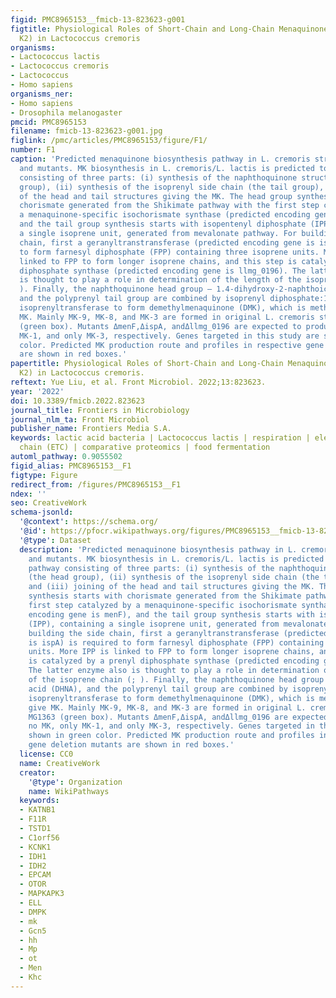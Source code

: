 ```yaml
---
figid: PMC8965153__fmicb-13-823623-g001
figtitle: Physiological Roles of Short-Chain and Long-Chain Menaquinones (Vitamin
  K2) in Lactococcus cremoris
organisms:
- Lactococcus lactis
- Lactococcus cremoris
- Lactococcus
- Homo sapiens
organisms_ner:
- Homo sapiens
- Drosophila melanogaster
pmcid: PMC8965153
filename: fmicb-13-823623-g001.jpg
figlink: /pmc/articles/PMC8965153/figure/F1/
number: F1
caption: 'Predicted menaquinone biosynthesis pathway in L. cremoris strain MG1363
  and mutants. MK biosynthesis in L. cremoris/L. lactis is predicted to follow a pathway
  consisting of three parts: (i) synthesis of the naphthoquinone structure (the head
  group), (ii) synthesis of the isoprenyl side chain (the tail group), and (iii) joining
  of the head and tail structures giving the MK. The head group synthesis starts with
  chorismate generated from the Shikimate pathway with the first step catalyzed by
  a menaquinone-specific isochorismate synthase (predicted encoding gene is menF),
  and the tail group synthesis starts with isopentenyl diphosphate (IPP), containing
  a single isoprene unit, generated from mevalonate pathway. For building the side
  chain, first a geranyltranstransferase (predicted encoding gene is ispA) is required
  to form farnesyl diphosphate (FPP) containing three isoprene units. More IPP is
  linked to FPP to form longer isoprene chains, and this step is catalyzed by a prenyl
  diphosphate synthase (predicted encoding gene is llmg_0196). The latter enzyme also
  is thought to play a role in determination of the length of the isoprene chain (;
  ). Finally, the naphthoquinone head group – 1.4-dihydroxy-2-naphthoic acid (DHNA),
  and the polyprenyl tail group are combined by isoprenyl diphosphate:1,4-dihydroxy-2-naphthoate
  isoprenyltransferase to form demethylmenaquinone (DMK), which is methylated to give
  MK. Mainly MK-9, MK-8, and MK-3 are formed in original L. cremoris strain MG1363
  (green box). Mutants ΔmenF,ΔispA, andΔllmg_0196 are expected to produce no MK, only
  MK-1, and only MK-3, respectively. Genes targeted in this study are shown in green
  color. Predicted MK production route and profiles in respective gene deletion mutants
  are shown in red boxes.'
papertitle: Physiological Roles of Short-Chain and Long-Chain Menaquinones (Vitamin
  K2) in Lactococcus cremoris.
reftext: Yue Liu, et al. Front Microbiol. 2022;13:823623.
year: '2022'
doi: 10.3389/fmicb.2022.823623
journal_title: Frontiers in Microbiology
journal_nlm_ta: Front Microbiol
publisher_name: Frontiers Media S.A.
keywords: lactic acid bacteria | Lactococcus lactis | respiration | electron transport
  chain (ETC) | comparative proteomics | food fermentation
automl_pathway: 0.9055502
figid_alias: PMC8965153__F1
figtype: Figure
redirect_from: /figures/PMC8965153__F1
ndex: ''
seo: CreativeWork
schema-jsonld:
  '@context': https://schema.org/
  '@id': https://pfocr.wikipathways.org/figures/PMC8965153__fmicb-13-823623-g001.html
  '@type': Dataset
  description: 'Predicted menaquinone biosynthesis pathway in L. cremoris strain MG1363
    and mutants. MK biosynthesis in L. cremoris/L. lactis is predicted to follow a
    pathway consisting of three parts: (i) synthesis of the naphthoquinone structure
    (the head group), (ii) synthesis of the isoprenyl side chain (the tail group),
    and (iii) joining of the head and tail structures giving the MK. The head group
    synthesis starts with chorismate generated from the Shikimate pathway with the
    first step catalyzed by a menaquinone-specific isochorismate synthase (predicted
    encoding gene is menF), and the tail group synthesis starts with isopentenyl diphosphate
    (IPP), containing a single isoprene unit, generated from mevalonate pathway. For
    building the side chain, first a geranyltranstransferase (predicted encoding gene
    is ispA) is required to form farnesyl diphosphate (FPP) containing three isoprene
    units. More IPP is linked to FPP to form longer isoprene chains, and this step
    is catalyzed by a prenyl diphosphate synthase (predicted encoding gene is llmg_0196).
    The latter enzyme also is thought to play a role in determination of the length
    of the isoprene chain (; ). Finally, the naphthoquinone head group – 1.4-dihydroxy-2-naphthoic
    acid (DHNA), and the polyprenyl tail group are combined by isoprenyl diphosphate:1,4-dihydroxy-2-naphthoate
    isoprenyltransferase to form demethylmenaquinone (DMK), which is methylated to
    give MK. Mainly MK-9, MK-8, and MK-3 are formed in original L. cremoris strain
    MG1363 (green box). Mutants ΔmenF,ΔispA, andΔllmg_0196 are expected to produce
    no MK, only MK-1, and only MK-3, respectively. Genes targeted in this study are
    shown in green color. Predicted MK production route and profiles in respective
    gene deletion mutants are shown in red boxes.'
  license: CC0
  name: CreativeWork
  creator:
    '@type': Organization
    name: WikiPathways
  keywords:
  - KATNB1
  - F11R
  - TSTD1
  - C1orf56
  - KCNK1
  - IDH1
  - IDH2
  - EPCAM
  - OTOR
  - MAPKAPK3
  - ELL
  - DMPK
  - mk
  - Gcn5
  - hh
  - Mp
  - ot
  - Men
  - Khc
---
```

